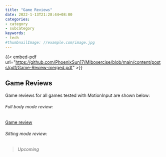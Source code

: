```yaml
---
title: "Game Reviews"
date: 2022-1-13T21:28:44+08:00
categories:
- category
- subcategory
keywords:
- tech
#thumbnailImage: //example.com/image.jpg
---
```

{{< embed-pdf url="https://github.com/PhoenixSun17/MIboxercise/blob/main/content/posts/pdf/Game-Review-merged.pdf" >}}

## Game Reviews

Game reviews for all games tested with MotionInput are shown below:

###### Full body mode review:
[Game review](https://github.com/PhoenixSun17/MIboxercise/blob/main/content/posts/pdf/Game-Review-merged.pdf)

###### Sitting mode review:
> *Upcoming*
<!--more-->

